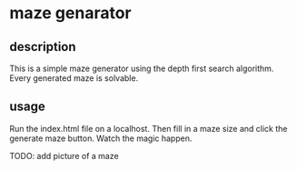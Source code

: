 # maze genarator
## description
This is a simple maze generator using the depth first search algorithm. Every generated maze is solvable.
## usage
Run the index.html file on a localhost. Then fill in a maze size and click the generate maze button. Watch the magic happen.

TODO: add picture of a maze